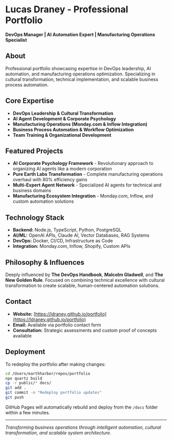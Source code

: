 # Lucas Draney - Professional Portfolio

**DevOps Manager | AI Automation Expert | Manufacturing Operations Specialist**

## About

Professional portfolio showcasing expertise in DevOps leadership, AI automation, and manufacturing operations optimization. Specializing in cultural transformation, technical implementation, and scalable business process automation.

## Core Expertise

- **DevOps Leadership & Cultural Transformation**
- **AI Agent Development & Corporate Psychology**
- **Manufacturing Operations (Monday.com & Inflow Integration)**
- **Business Process Automation & Workflow Optimization**
- **Team Training & Organizational Development**

## Featured Projects

- **AI Corporate Psychology Framework** - Revolutionary approach to organizing AI agents like a modern corporation
- **Pure Earth Labs Transformation** - Complete manufacturing operations overhaul with 80% efficiency gains
- **Multi-Expert Agent Network** - Specialized AI agents for technical and business domains
- **Manufacturing Ecosystem Integration** - Monday.com, Inflow, and custom automation solutions

## Technology Stack

- **Backend:** Node.js, TypeScript, Python, PostgreSQL
- **AI/ML:** OpenAI APIs, Claude AI, Vector Databases, RAG Systems
- **DevOps:** Docker, CI/CD, Infrastructure as Code
- **Integration:** Monday.com, Inflow, Shopify, Custom APIs

## Philosophy & Influences

Deeply influenced by **The DevOps Handbook**, **Malcolm Gladwell**, and **The New Golden Rule**. Focused on combining technical excellence with cultural transformation to create scalable, human-centered automation solutions.

## Contact

- **Website:** [https://ldraney.github.io/portfolio](https://ldraney.github.io/portfolio)
- **Email:** Available via portfolio contact form
- **Consultation:** Strategic assessments and custom proof of concepts available

## Deployment

To redeploy the portfolio after making changes:

```bash
cd /Users/earthharbor/repos/portfolio
npx quartz build
cp -r public/* docs/
git add .
git commit -m "Redeploy portfolio updates"
git push
```

GitHub Pages will automatically rebuild and deploy from the `/docs` folder within a few minutes.

---

*Transforming business operations through intelligent automation, cultural transformation, and scalable system architecture.*
